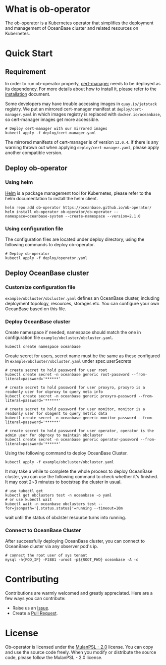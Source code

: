 # What is ob-operator
The ob-operator is a Kubernetes operator that simplifies the deployment and management of OceanBase cluster and related resources on Kubernetes.

# Quick Start
## Requirement
In order to run ob-operator properly, [cert-manager](https://cert-manager.io/docs) needs to be deployed as its dependency. For more details about how to install it, please refer to the [installation](https://cert-manager.io/docs/installation/) document.

Some developers may have trouble accessing images in `quay.io/jetstack` registry. We put an mirrored cert-manager manifest at `deploy/cert-manager.yaml` in which images registry is replaced with `docker.io/oceanbase`, so cert-manager images get more accessible. 

```shell
# Deploy cert-manager with our mirrored images
kubectl apply -f deploy/cert-manager.yaml
```

The mirrored manifests of cert-manager is of version `12.0.4`. If there is any warning thrown out when applying `deploy/cert-manager.yaml`, please apply another compatible version.

## Deploy ob-operator
### Using helm
[Helm](https://github.com/helm/helm) is a package management tool for Kubernetes, please refer to the helm documentation to install the helm client.

```shell
helm repo add ob-operator https://oceanbase.github.io/ob-operator/
helm install ob-operator ob-operator/ob-operator --namespace=oceanbase-system --create-namespace --version=2.1.0
```

### Using configuration file
The configuration files are located under deploy directory, using the following commands to deploy ob-operator.
```shell
# Deploy ob-operator
kubectl apply -f deploy/operator.yaml
```

## Deploy OceanBase cluster
### Customize configuration file
`example/obcluster/obcluster.yaml` defines an OceanBase cluster, including deployment topology, resources, storages etc. You can configure your own OceanBase based on this file.

### Deploy OceanBase cluster
Create namespace if needed, namespace should match the one in configuration file `example/obcluster/obcluster.yaml`.

```shell
kubectl create namespace oceanbase
```

Create secret for users, secret name must be the same as these configured in `example/obcluster/obcluster.yaml` under spec.userSecrets

```shell
# create secret to hold password for user root
kubectl create secret -n oceanbase generic root-password --from-literal=password='******'

# create secret to hold password for user proxyro, proxyro is a readonly user for obproxy to query meta info
kubectl create secret -n oceanbase generic proxyro-password --from-literal=password='******'

# create secret to hold password for user monitor, monitor is a readonly user for obagent to query metric data
kubectl create secret -n oceanbase generic monitor-password --from-literal=password='******'

# create secret to hold password for user operator, operator is the admin user for obproxy to maintain obcluster
kubectl create secret -n oceanbase generic operator-password --from-literal=password='******'
```

Using the following command to deploy OceanBase Cluster.

```shell
kubectl apply -f example/obcluster/obcluster.yaml
```

It may take a while to complete the whole process to deploy OceanBase cluster, you can use the following command to check whether it's finished. It may cost 2~3 minutes to bootstrap the cluster in usual.

```shell
# use kubectl get
kubectl get obclusters test -n oceanbase -o yaml
# or use kubectl wait
kubectl wait -n oceanbase obclusters test --for=jsonpath='{.status.status}'=running --timeout=10m
```
wait until the status of obclster resource turns into running.


### Connect to OceanBase Cluster
After successfully deploying OceanBase cluster, you can connect to OceanBase cluster via any observer pod's ip.

```shell
# connect the root user of sys tenant
mysql -h{POD_IP} -P2881 -uroot -p${ROOT_PWD} oceanbase -A -c
```

# Contributing
Contributions are warmly welcomed and greatly appreciated. Here are a few ways you can contribute:
- Raise us an [Issue](https://github.com/oceanbase/ob-operator/issues).
- Create a [Pull Request](https://github.com/oceanbase/ob-operator/pulls).

# License
Ob-operator is licensed under the [MulanPSL - 2.0](http://license.coscl.org.cn/MulanPSL2) license. You can copy and use the source code freely. When you modify or distribute the source code, please follow the MulanPSL - 2.0 license.

